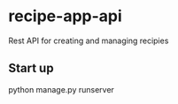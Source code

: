 # recipe-app-api

Rest API for creating and managing recipies

## Start up
python manage.py runserver
